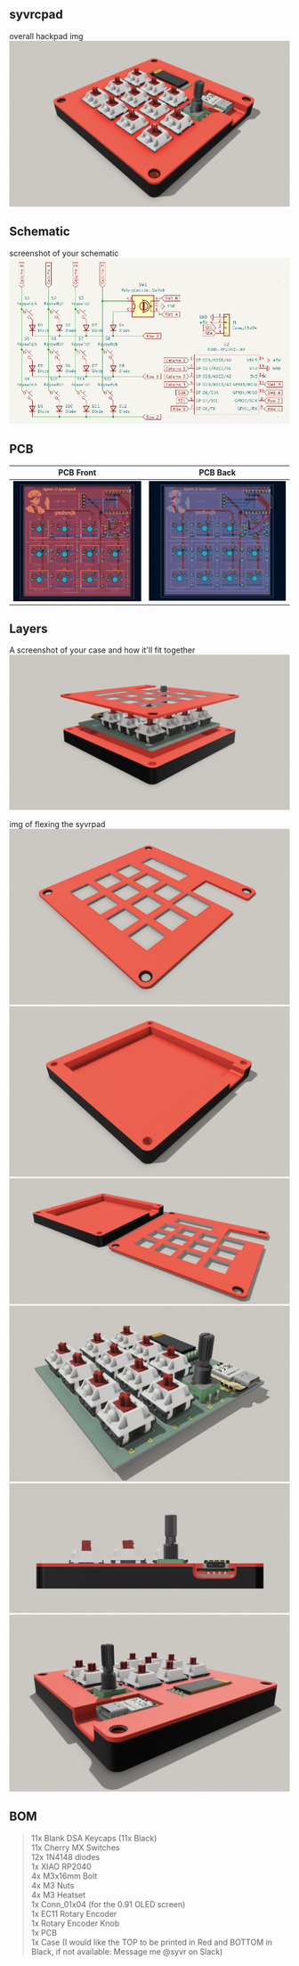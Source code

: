 ## syvrcpad
overall hackpad img
![image](/assets/syvrcpad.JPG)

## Schematic
screenshot of your schematic
![image](/assets/schematic.png)

## PCB
PCB Front           |  PCB Back
:-------------------------:|:-------------------------:|
![image](/assets/pcb_front.png)    |  ![image](/assets/pcb_back.png)

## Layers
A screenshot of your case and how it'll fit together
![image](/assets/layers.JPG)

img of flexing the syvrpad
![image](/assets/plate.JPG)
![image](/assets/base.JPG)
![image](/assets/case.JPG)
![image](/assets/pcb_render.JPG)
![image](/assets/side.JPG)
![image](/assets/over.JPG)


## BOM
> 11x Blank DSA Keycaps (11x Black)  
> 11x Cherry MX Switches  
> 12x 1N4148 diodes  
> 1x XIAO RP2040  
> 4x M3x16mm Bolt  
> 4x M3 Nuts  
> 4x M3 Heatset  
> 1x Conn_01x04 (for the 0.91 OLED screen)  
> 1x EC11 Rotary Encoder  
> 1x Rotary Encoder Knob  
> 1x PCB  
> 1x Case (I would like the TOP to be printed in Red and BOTTOM in Black, if not available: Message me @syvr on Slack)
